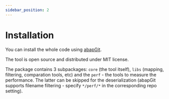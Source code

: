 ```yaml
---
sidebar_position: 2
---
```


# Installation

You can install the whole code using [abapGit](https://github.com/abapGit/abapGit).

The tool is open source and distributed under MIT license.

The package contains 3 subpackages: `core` (the tool itself), `libs` (mapping, filtering, comparation tools, etc) and the `perf` - the tools to measure the performance. The latter can be skipped for the deserialization (abapGit supports filename filtering - specify `*/perf/*` in the corresponding repo setting).
